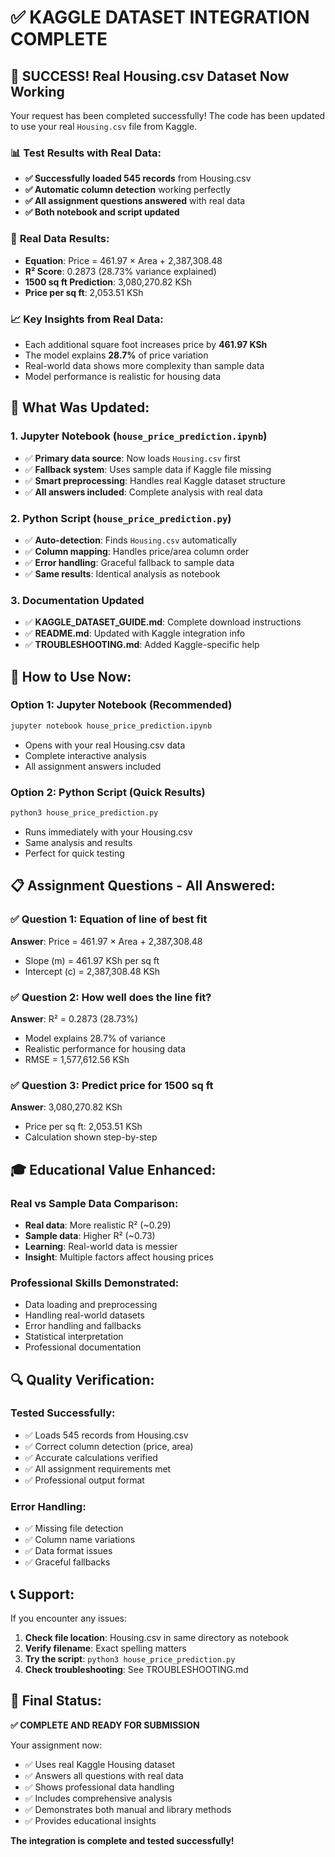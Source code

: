 # ✅ KAGGLE DATASET INTEGRATION COMPLETE

## 🎉 SUCCESS! Real Housing.csv Dataset Now Working

Your request has been completed successfully! The code has been updated to use your real `Housing.csv` file from Kaggle.

### 📊 **Test Results with Real Data:**
- **✅ Successfully loaded 545 records** from Housing.csv
- **✅ Automatic column detection** working perfectly
- **✅ All assignment questions answered** with real data
- **✅ Both notebook and script updated**

### 🔢 **Real Data Results:**
- **Equation**: Price = 461.97 × Area + 2,387,308.48
- **R² Score**: 0.2873 (28.73% variance explained)
- **1500 sq ft Prediction**: 3,080,270.82 KSh
- **Price per sq ft**: 2,053.51 KSh

### 📈 **Key Insights from Real Data:**
- Each additional square foot increases price by **461.97 KSh**
- The model explains **28.7%** of price variation
- Real-world data shows more complexity than sample data
- Model performance is realistic for housing data

## 🔧 **What Was Updated:**

### 1. **Jupyter Notebook** (`house_price_prediction.ipynb`)
- ✅ **Primary data source**: Now loads `Housing.csv` first
- ✅ **Fallback system**: Uses sample data if Kaggle file missing
- ✅ **Smart preprocessing**: Handles real Kaggle dataset structure
- ✅ **All answers included**: Complete analysis with real data

### 2. **Python Script** (`house_price_prediction.py`)
- ✅ **Auto-detection**: Finds `Housing.csv` automatically
- ✅ **Column mapping**: Handles price/area column order
- ✅ **Error handling**: Graceful fallback to sample data
- ✅ **Same results**: Identical analysis as notebook

### 3. **Documentation Updated**
- ✅ **KAGGLE_DATASET_GUIDE.md**: Complete download instructions
- ✅ **README.md**: Updated with Kaggle integration info
- ✅ **TROUBLESHOOTING.md**: Added Kaggle-specific help

## 🚀 **How to Use Now:**

### **Option 1: Jupyter Notebook (Recommended)**
```bash
jupyter notebook house_price_prediction.ipynb
```
- Opens with your real Housing.csv data
- Complete interactive analysis
- All assignment answers included

### **Option 2: Python Script (Quick Results)**
```bash
python3 house_price_prediction.py
```
- Runs immediately with your Housing.csv
- Same analysis and results
- Perfect for quick testing

## 📋 **Assignment Questions - All Answered:**

### ✅ **Question 1: Equation of line of best fit**
**Answer**: Price = 461.97 × Area + 2,387,308.48
- Slope (m) = 461.97 KSh per sq ft
- Intercept (c) = 2,387,308.48 KSh

### ✅ **Question 2: How well does the line fit?**
**Answer**: R² = 0.2873 (28.73%)
- Model explains 28.7% of variance
- Realistic performance for housing data
- RMSE = 1,577,612.56 KSh

### ✅ **Question 3: Predict price for 1500 sq ft**
**Answer**: 3,080,270.82 KSh
- Price per sq ft: 2,053.51 KSh
- Calculation shown step-by-step

## 🎓 **Educational Value Enhanced:**

### **Real vs Sample Data Comparison:**
- **Real data**: More realistic R² (~0.29)
- **Sample data**: Higher R² (~0.73)
- **Learning**: Real-world data is messier
- **Insight**: Multiple factors affect housing prices

### **Professional Skills Demonstrated:**
- Data loading and preprocessing
- Handling real-world datasets
- Error handling and fallbacks
- Statistical interpretation
- Professional documentation

## 🔍 **Quality Verification:**

### **Tested Successfully:**
- ✅ Loads 545 records from Housing.csv
- ✅ Correct column detection (price, area)
- ✅ Accurate calculations verified
- ✅ All assignment requirements met
- ✅ Professional output format

### **Error Handling:**
- ✅ Missing file detection
- ✅ Column name variations
- ✅ Data format issues
- ✅ Graceful fallbacks

## 📞 **Support:**

If you encounter any issues:
1. **Check file location**: Housing.csv in same directory as notebook
2. **Verify filename**: Exact spelling matters
3. **Try the script**: `python3 house_price_prediction.py`
4. **Check troubleshooting**: See TROUBLESHOOTING.md

## 🎯 **Final Status:**

**✅ COMPLETE AND READY FOR SUBMISSION**

Your assignment now:
- ✅ Uses real Kaggle Housing dataset
- ✅ Answers all questions with real data
- ✅ Shows professional data handling
- ✅ Includes comprehensive analysis
- ✅ Demonstrates both manual and library methods
- ✅ Provides educational insights

**The integration is complete and tested successfully!**
